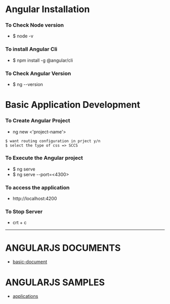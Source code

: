 
# Angular Installation
### To Check Node version 
* $ node -v 

### To install Angular Cli 
* $ npm install -g @angular/cli

### To Check Angular Version 
* $ ng --version 

# Basic Application Development 
### To Create Angular Project 
* ng new <'project-name'>
```
$ want routing configuration in prject y/n
$ select the type of css => SCCS 
```
### To Execute the Angular project
* $ ng serve 
* $ ng serve --port=<4300>

### To access the application 
* http://localhost:4200

### To Stop Server 
* crt + c

---

# ANGULARJS DOCUMENTS 

* [basic-document](https://github.com/adarshkumarsingh83/angular_js_version9/tree/master/DOCUMENT/README.md)


# ANGULARJS SAMPLES 

* [applications](https://github.com/adarshkumarsingh83/angular_js_version9/tree/master/APPLICATIONS/README.md) 








